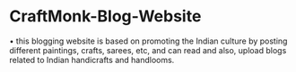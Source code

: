 # CraftMonk-Blog-Website
• this blogging website is based on promoting the Indian culture by posting different paintings, crafts, sarees, etc, and can read and also, upload blogs related to Indian handicrafts and handlooms.
